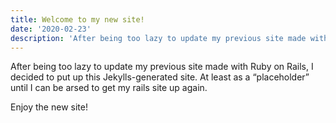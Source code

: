 ```yaml
---
title: Welcome to my new site!
date: '2020-02-23'
description: 'After being too lazy to update my previous site made with Ruby on Rails, I decided to put up this Jekylls-generated site. At least as a “placeholder” until I can be arsed to get my rails site up again.'
---
```


After being too lazy to update my previous site made with Ruby on Rails, I decided to put up this Jekylls-generated site.
At least as a “placeholder” until I can be arsed to get my rails site up again.

Enjoy the new site!
